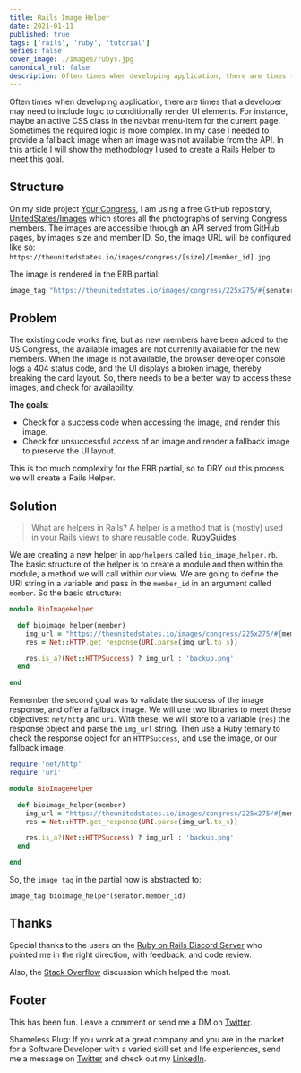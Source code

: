 ```yaml
---
title: Rails Image Helper   
date: 2021-01-11 
published: true 
tags: ['rails', 'ruby', 'tutorial']
series: false 
cover_image: ./images/rubys.jpg 
canonical_rul: false 
description: Often times when developing application, there are times that a developer may need to include logic to conditionally render UI elements. For instance, maybe an active CSS class in the navbar menu-item for the current page. Sometimes the required logic is more complex. In my case I needed to provide a fallback image when an image was not available from the API. In this article I will show the methodology I used to create a Rails Helper to meet this goal.
---
```

Often times when developing application, there are times that a developer may need to include logic to conditionally render UI elements. For instance, maybe an active CSS class in the navbar menu-item for the current page. Sometimes the required logic is more complex. In my case I needed to provide a fallback image when an image was not available from the API. In this article I will show the methodology I used to create a Rails Helper to meet this goal. 

## Structure 
On my side project [Your Congress](https://yourcongress.co/senators), I am using a free GitHub repository, [UnitedStates/Images](https://github.com/unitedstates/images/tree/gh-pages/congress) which stores all the photographs of serving Congress members. The images are accessible through an API served from GitHub pages, by images size and member ID. So, the image URL will be configured like so: `https://theunitedstates.io/images/congress/[size]/[member_id].jpg`. 

The image is rendered in the ERB partial:

```ruby
image_tag "https://theunitedstates.io/images/congress/225x275/#{senator.member_id}.jpg"
```

## Problem
The existing code works fine, but as new members have been added to the US Congress, the available images are not currently available for the new members. When the image is not available, the browser developer console logs a 404 status code, and the UI displays a broken image, thereby breaking the card layout. So, there needs to be a better way to access these images, and check for availability. 

**The goals**:
- Check for a success code when accessing the image, and render this image. 
- Check for unsuccessful access of an image and render a fallback image to preserve the UI layout. 

This is too much complexity for the ERB partial, so to DRY out this process we will create a Rails Helper. 

## Solution 
> What are helpers in Rails? A helper is a method that is (mostly) used in your Rails views to share reusable code. 
> [RubyGuides](https://www.rubyguides.com/2020/01/rails-helpers/)

We are creating a new helper in `app/helpers` called `bio_image_helper.rb`. The basic structure of the helper is to create a module and then within the module, a method we will call within our view. We are going to define the URI string in a variable and pass in the `member_id` in an argument called `member`. So the basic structure:

```ruby
module BioImageHelper

  def bioimage_helper(member)
    img_url = "https://theunitedstates.io/images/congress/225x275/#{member}.jpg"
    res = Net::HTTP.get_response(URI.parse(img_url.to_s))

    res.is_a?(Net::HTTPSuccess) ? img_url : 'backup.png'
  end

end
```
Remember the second goal was to validate the success of the image response, and offer a fallback image. We will use two libraries to meet these objectives: `net/http` and `uri`. With these, we will store to a variable (`res`) the response object and parse the `img_url` string. Then use a Ruby ternary to check the response object for an `HTTPSuccess`, and use the image, or our fallback image. 

```ruby
require 'net/http'
require 'uri'

module BioImageHelper

  def bioimage_helper(member)
    img_url = "https://theunitedstates.io/images/congress/225x275/#{member}.jpg"
    res = Net::HTTP.get_response(URI.parse(img_url.to_s))

    res.is_a?(Net::HTTPSuccess) ? img_url : 'backup.png'
  end

end
```

So, the `image_tag` in the partial now is abstracted to: 
```
image_tag bioimage_helper(senator.member_id)
```

## Thanks 
Special thanks to the users on the [Ruby on Rails Discord Server](https://discord.gg/uX2sCxxX) who pointed me in the right direction, with feedback, and code review. 

Also, the [Stack Overflow](https://stackoverflow.com/questions/7205950/how-to-check-if-an-image-was-found-on-a-web-site) discussion which helped the most.

## Footer
This has been fun. Leave a comment or send me a DM on [Twitter](http://twitter.com/EclecticCoding).

Shameless Plug: If you work at a great company and you are in the market for a Software Developer with a varied skill set and life experiences, send me a message on [Twitter](http://twitter.com/EclecticCoding) and check out my [LinkedIn](http://www.linkedin.com/in/dev-chuck-smith).
